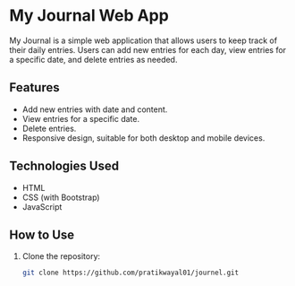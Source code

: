 # My Journal Web App

My Journal is a simple web application that allows users to keep track of their daily entries. Users can add new entries for each day, view entries for a specific date, and delete entries as needed.

## Features

- Add new entries with date and content.
- View entries for a specific date.
- Delete entries.
- Responsive design, suitable for both desktop and mobile devices.

## Technologies Used

- HTML
- CSS (with Bootstrap)
- JavaScript

## How to Use

1. Clone the repository:

   ```bash
   git clone https://github.com/pratikwayal01/journel.git
